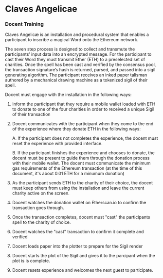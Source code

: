 # Claves Angelicae
### Docent Training

Claves Angelicæ is an installation and procedural system that enables a participant to inscribe a magical Word onto the Ethereum network.

The seven step process is designed to collect and transmute the participants’ input data into an encrypted message. For the participant to cast their Word they must transmit Ether (ETH) to a preselected set of charities. Once the spell has been cast and verified by the consensus pool, the transaction signature’s hash is returned, parsed, and passed into a sigil generating algorithm. The participant receives an inked paper talisman authored by a mechanical drawing machine as a tokenized sigil of their spell.

Docent must engage with the installation in the following ways:

1.  Inform the participant that they require a mobile wallet loaded with ETH to donate to one of the four charities in order to received a unique Sigil of their transaction

2.  Docent communicates with the participant when they come to the end of the experience where they donate ETH in the following ways:

    A.   If the participant does not completes the experience, the docent must reset the experience with provided interface. 

    B.   If the participant finishes the experience and chooses to donate, the docent must be present to guide them through the donation process with their mobile wallet. The docent must communicate the minimum gas requirements of the Ethereum transaction (at the time of this document, it's about 0.01 ETH for a minumum donation)

3.  As the participant sends ETH to the charity of their choice, the docent must keep others from using the installation and leave the current charity active on the screen.

4.  Docent watches the donation wallet on Etherscan.io to confirm the transaction goes through.

5.  Once the transaction completes, docent must "cast" the participants spell to the charity of choice.

6.  Docent watches the "cast" transaction to confirm it complete and verified

7.  Docent loads paper into the plotter to prepare for the Sigil render

8.  Docent starts the plot of the Sigil and gives it to the parcipant when  the plot is is complete.

9. Docent resets experience and welcomes the next guest to participate.
